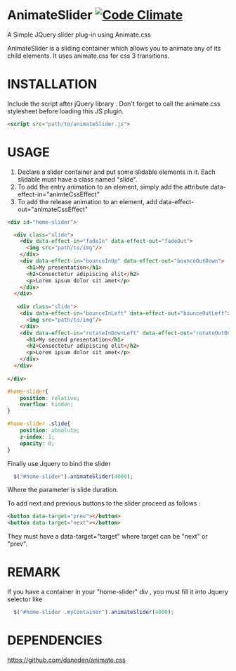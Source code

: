 AnimateSlider [![Code Climate](https://codeclimate.com/github/JohnnyBeGood34/JQuery-AnimateSlider.png)](https://codeclimate.com/github/JohnnyBeGood34/JQuery-AnimateSlider)
=============

A Simple JQuery slider plug-in using Animate.css

AnimateSlider is a sliding container which allows you to animate any of its child elements. It uses animate.css for css 3 transitions.

INSTALLATION
=============
Include the script after jQuery library . 
Don't forget to call the animate.css stylesheet before loading this JS plugin.

```html
<script src="path/to/animateSlider.js">
```

USAGE
=============

1. Declare a slider container and put some slidable elements in it. Each slidable must have a class named "slide".
2. To add the entry animation to an element, simply add the attribute data-effect-in="animteCssEffect"
3. To add the release animation to an element, add data-effect-out="animateCssEffect"

```html
<div id="home-slider">

  <div class="slide">
    <div data-effect-in="fadeIn" data-effect-out="fadeOut">
      <img src="path/to/img"/>
    </div>
    <div data-effect-in="bounceInUp" data-effect-out="bounceOutDown">
      <h1>My presentation</h1>
      <h2>Consectetur adipiscing elit</h2>
      <p>Lorem ipsum dolor sit amet</p>
    </div>
  </div>
  
   <div class="slide">
    <div data-effect-in="bounceInLeft" data-effect-out="bounceOutLeft">
      <img src="path/to/img"/>
    </div>
    <div data-effect-in="rotateInDownLeft" data-effect-out="rotateOutDownLeft">
      <h1>My second presentation</h1>
      <h2>Consectetur adipiscing elit</h2>
      <p>Lorem ipsum dolor sit amet</p>
    </div>
  </div>
  
</div>
```

```css
#home-slider{
    position: relative;
    overflow: hidden;
} 

#home-slider .slide{
    position: absolute;
    z-index: 1;
    opacity: 0;
}
```

Finally use Jquery to bind the slider

```javascript
  $("#home-slider").animateSlider(4000);
```

Where the parameter is slide duration.

To add next and previous buttons to the slider proceed as follows :

```html
<button data-target="prev"></button>
<button data-target="next"></button>
```

They must have a data-target="target" where target can be "next" or "prev".

REMARK
=============

If you have a container in your "home-slider" div , you must fill it into Jquery selector like

```javascript
  $("#home-slider .myContainer").animateSlider(4000);
```

DEPENDENCIES
=============
https://github.com/daneden/animate.css
